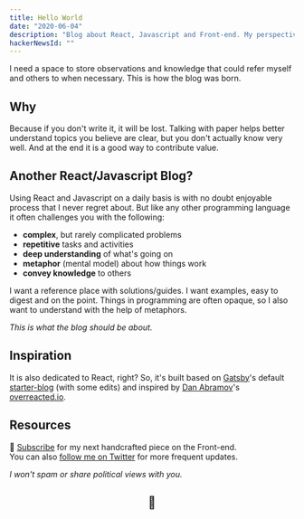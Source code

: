 ```yaml
---
title: Hello World
date: "2020-06-04"
description: "Blog about React, Javascript and Front-end. My perspective on common web dev challenges."
hackerNewsId: ""
---
```


I need a space to store observations and knowledge that could refer myself and others to when necessary. This is how the blog was born.

## Why
Because if you don't write it, it will be lost. Talking with paper helps better understand topics you believe are clear, but you don't actually know very well. And at the end it is a good way to contribute value.

## Another React/Javascript Blog?
Using React and Javascript on a daily basis is with no doubt enjoyable process that I never regret about. But like any other programming language it often challenges you with the following:
 - **complex**, but rarely complicated problems
 - **repetitive** tasks and activities
 - **deep understanding** of what's going on
 - **metaphor** (mental model) about how things work
 - **convey knowledge** to others

I want a reference place with solutions/guides. I want examples, easy to digest and on the point. Things in programming are often opaque, so I also want to understand with the help of metaphors.

*This is what the blog should be about.*

## Inspiration
It is also dedicated to React, right? So, it's built based on [Gatsby](https://www.gatsbyjs.org/)'s default [starter-blog](https://github.com/gatsbyjs/gatsby-starter-blog) (with some edits) and inspired by [Dan Abramov](https://twitter.com/dan_abramov)'s [overreacted.io](https://overreacted.io).

## Resources

📩 [Subscribe](https://webup.org/blog/subscribe/) for my next handcrafted piece on the Front-end. <br />
You can also [follow me on Twitter](https://twitter.com/moubi) for more frequent updates.

_I won't spam or share political views with you._

<div align="center">
 <h2>👋</h2>
</div>

